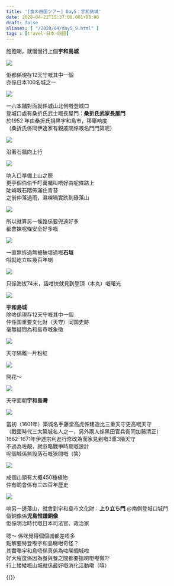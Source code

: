 ```yaml
---
title: '[食の四国ツアー] Day5：宇和島城'
date: 2020-04-22T15:37:00.001+08:00
draft: false
aliases: [ "/2020/04/day5_9.html" ]
tags : [travel-日本-四國]
---
```


飽飽喇，就慢慢行上個**宇和島城**  

![](/images/shikoku5f.jpg)

佢都係現存12天守嘅其中一個  
亦係日本100名城之一  

![](/images/shikoku5f1.jpg)

一六本舗對面就係城山北側嘅登城口  
登城口處有桑折氏武士嘅長屋門：**桑折氏武家長屋門**  
於1952 年由桑折氏捐畀宇和島市，移築响度  
（桑折氏係同伊達家有親戚關係嘅名門門第呢）  

![](/images/shikoku5f2.jpg)

沿著石牆向上行  

![](/images/shikoku5f3.jpg)

响入口準備上山之際  
更亭個伯伯千叮萬囑叫唔好由呢條路上  
陡峭嘅石階佈滿住青苔  
之前仲落過雨，濕㗎喎實跣到碌落山  

![](/images/shikoku5f4.jpg)

所以就算另一條路係要兜遠好多  
都會揀呢條安全好多嘅  

![](/images/shikoku5f5.jpg)

一直無拆過無被破壞過嘅**石垣**  
咁就屹立咗幾百年喇  

![](/images/shikoku5f6.jpg)

只係海拔74米，話咁快就見到登頂（本丸）嘅曙光  

![](/images/shikoku5f7.jpg)

**宇和島城**  
除咗係現存12天守嘅其中一個  
仲係国重要文化財（天守）同国史跡  
毫無疑問為和島市嘅象徵  

![](/images/shikoku5f8.jpg)

天守隔離一片粉紅  

![](/images/shikoku5f9.jpg)

開花～  

![](/images/shikoku5f10.jpg)

天守面朝**宇和島灣**  

![](/images/shikoku5f11.jpg)

當初（1601年）築城名手藤堂高虎係建造比三重天守更高嘅天守  
（戰國時代三大築城名人之一，另外兩人係黑田官兵衛同加藤清正）  
1662-1671年伊達宗利進行修改為而家見到嘅3重3階天守  
不過為咗靚，就忽略戰爭時期嘅設計  
呢個城係無設落石嘅狹間嘅（笑）  

![](/images/shikoku5f12.jpg)

成個山頭有大概450種植物  
仲有啲會係有三四百年歷史  

![](/images/shikoku5f13.jpg)

响另一邊落山，就會到宇和島市文化財：**上り立ち門** @南側登城口城門  
個銅像係**児島惟謙銅像**  
佢係明治時代嘅日本司法官、政治家  
  
嗯～ 係咪覺得個個城都差唔多  
點解要特登嚟宇和島睇咁奇怪？  
其實嚟宇和島唔係真係為咗睇個城啦  
好大程度係因為餐與餐之間都要搵啲嘢嚟做吓  
行上矮矮嘅山城就係最好嘅消化活動嘞（嘻）  
  
{{<shikoku>}}
